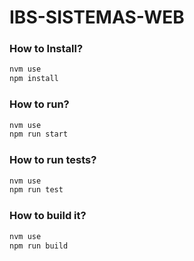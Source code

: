 # IBS-SISTEMAS-WEB

### How to Install?

```bash
nvm use
npm install
```

### How to run?

```bash
nvm use
npm run start
```

### How to run tests?

```bash
nvm use
npm run test
```

### How to build it?

```bash
nvm use
npm run build
```
